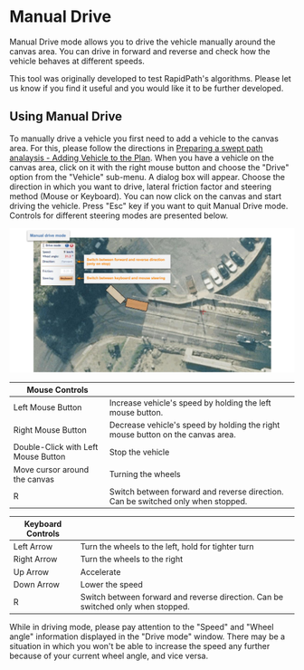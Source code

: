 # Manual Drive

Manual Drive mode allows you to drive the vehicle manually around the canvas area. You can drive in forward and reverse and check how the vehicle behaves at different speeds.

This tool was originally developed to test RapidPath's algorithms. Please let us know if you find it useful and you would like it to be further developed.

## Using Manual Drive

To manually drive a vehicle you first need to add a vehicle to the canvas area. For this, please follow the directions in [Preparing a swept path analaysis - Adding Vehicle to the Plan](./5-Preparing-Swept-Path-Analysis.md). When you have a vehicle on the canvas area, click on it with the right mouse button and choose the "Drive" option from the "Vehicle" sub-menu. A dialog box will appear.
Choose the direction in which you want to drive, lateral friction factor and steering method (Mouse or Keyboard).
You can now click on the canvas and start driving the vehicle. Press "Esc" key if you want to quit Manual Drive mode. Controls for different steering modes are presented below.

![Manual Drive mode](./images/Manual_Drive_mode.png)

|Mouse Controls||
|---|---|
|Left Mouse Button | Increase vehicle's speed by holding the left mouse button. |
|Right Mouse Button | Decrease vehicle's speed by holding the right mouse button on the canvas area. |
|Double-Click with Left Mouse Button | Stop the vehicle|
|Move cursor around the canvas| Turning the wheels|
|R| Switch between forward and reverse direction. Can be switched only when stopped. |

|Keyboard Controls||
|---|---|
|Left Arrow| Turn the wheels to the left, hold for tighter turn|
|Right Arrow| Turn the wheels to the right|
|Up Arrow| Accelerate |
|Down Arrow| Lower the speed |
|R| Switch between forward and reverse direction. Can be switched only when stopped. |

While in driving mode, please pay attention to the "Speed" and "Wheel angle" information displayed in the "Drive mode" window. There may be a situation in which you won't be able to increase the speed any further because of your current wheel angle, and vice versa.
